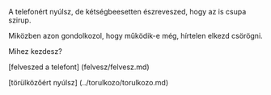 A telefonért nyúlsz, de kétségbeesetten észreveszed, hogy az is csupa szirup.

Miközben azon gondolkozol, hogy működik-e még, hírtelen elkezd csörögni.

Mihez kezdesz?

[felveszed a telefont] (felvesz/felvesz.md)

[törülközőért nyúlsz] (../torulkozo/torulkozo.md)